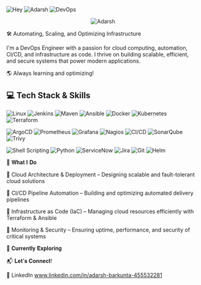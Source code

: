 ![Hey](https://img.shields.io/badge/👋%20Hey-FFDD00?style=for-the-badge&logoColor=white&labelColor=FF7E5F)
![Adarsh](https://img.shields.io/badge/I'm%20Adarsh-00C9FF?style=for-the-badge&logoColor=white&labelColor=92FE9D)
![DevOps](https://img.shields.io/badge/DevOps%20Engineer%20🚀-8E2DE2?style=for-the-badge&logoColor=white&labelColor=4A00E0)


<p align="center">
  <img src="https://svg-banners.vercel.app/api?type=typeWriter&text1=👋%20Hey%20welcome%20to%20devopstraininghub&width=800&height=120" alt="Adarsh"/>
</p>


🛠 Automating, Scaling, and Optimizing Infrastructure

I'm a DevOps Engineer with a passion for cloud computing, automation, CI/CD, and infrastructure as code. I thrive on building scalable, efficient, and secure systems that power modern applications.

🌎 Always learning and optimizing!

## 💻 Tech Stack & Skills  

![Linux](https://img.shields.io/badge/Linux-FCC624?style=for-the-badge&logo=linux&logoColor=black)
![Jenkins](https://img.shields.io/badge/Jenkins-D24939?style=for-the-badge&logo=jenkins&logoColor=white)
![Maven](https://img.shields.io/badge/Apache_Maven-C71A36?style=for-the-badge&logo=apache-maven&logoColor=white)
![Ansible](https://img.shields.io/badge/Ansible-EE0000?style=for-the-badge&logo=ansible&logoColor=white)
![Docker](https://img.shields.io/badge/Docker-2496ED?style=for-the-badge&logo=docker&logoColor=white)
![Kubernetes](https://img.shields.io/badge/Kubernetes-326CE5?style=for-the-badge&logo=kubernetes&logoColor=white)
![Terraform](https://img.shields.io/badge/Terraform-7B42BC?style=for-the-badge&logo=terraform&logoColor=white)

![ArgoCD](https://img.shields.io/badge/ArgoCD-FE5B00?style=for-the-badge&logo=argo&logoColor=white)
![Prometheus](https://img.shields.io/badge/Prometheus-E6522C?style=for-the-badge&logo=prometheus&logoColor=white)
![Grafana](https://img.shields.io/badge/Grafana-F46800?style=for-the-badge&logo=grafana&logoColor=white)
![Nagios](https://img.shields.io/badge/Nagios-000000?style=for-the-badge&logo=nagios&logoColor=white)
![CI/CD](https://img.shields.io/badge/CI%2FCD-000000?style=for-the-badge&logo=githubactions&logoColor=white)
![SonarQube](https://img.shields.io/badge/SonarQube-4E9BCD?style=for-the-badge&logo=sonarqube&logoColor=white)
![Trivy](https://img.shields.io/badge/Trivy-EE0000?style=for-the-badge&logo=aqua&logoColor=white)

![Shell Scripting](https://img.shields.io/badge/Shell_Scripting-121011?style=for-the-badge&logo=gnu-bash&logoColor=white)
![Python](https://img.shields.io/badge/Python-3776AB?style=for-the-badge&logo=python&logoColor=white)
![ServiceNow](https://img.shields.io/badge/ServiceNow-0072C6?style=for-the-badge&logo=servicenow&logoColor=white)
![Jira](https://img.shields.io/badge/Jira-0052CC?style=for-the-badge&logo=jira&logoColor=white)
![Git](https://img.shields.io/badge/Git-F05032?style=for-the-badge&logo=git&logoColor=white)
![Helm](https://img.shields.io/badge/Helm-0F1689?style=for-the-badge&logo=helm&logoColor=white)


🚀 𝐖𝐡𝐚𝐭 𝐈 𝐃𝐨

🔹 Cloud Architecture & Deployment – Designing scalable and fault-tolerant cloud solutions

🔹 CI/CD Pipeline Automation – Building and optimizing automated delivery pipelines

🔹 Infrastructure as Code (IaC) – Managing cloud resources efficiently with Terraform & Ansible

🔹 Monitoring & Security – Ensuring uptime, performance, and security of critical systems

📌 𝐂𝐮𝐫𝐫𝐞𝐧𝐭𝐥𝐲 𝐄𝐱𝐩𝐥𝐨𝐫𝐢𝐧𝐠 

📬 𝐋𝐞𝐭'𝐬 𝐂𝐨𝐧𝐧𝐞𝐜𝐭!

💼 LinkedIn 
www.linkedin.com/in/adarsh-barkunta-455532281

